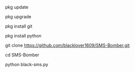 pkg update

pkg upgrade

pkg install git

pkg install python

git clone https://github.com/blacklover1609/SMS-Bomber.git

cd SMS-Bomber

python black-sms.py
